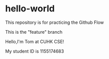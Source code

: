 # hello-world
This repository is for practicing the Github Flow

This is the "feature" branch

Hello,I'm Tom at CUHK CSE!

My student ID is 1155174683

